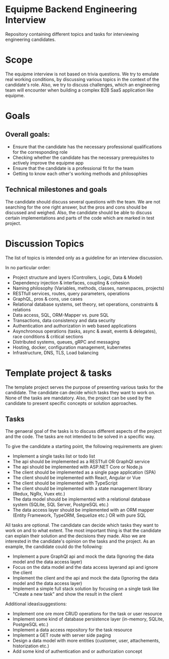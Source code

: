 # Equipme Backend Engineering Interview
Repository containing different topics and tasks for interviewing engineering candidates.

# Scope

The equipme interview is not based on trivia questions. We try to emulate real working conditions, by discussing various topics in the context of the candidate's role. 
Also, we try to discuss challenges, which an engineering team will encounter when building a complex B2B SaaS application like equipme. 

# Goals

## Overall goals:

- Ensure that the candidate has the necessary professional qualifications for the corresponding role
- Checking whether the candidate has the necessary prerequisites to actively improve the equipme app
- Ensure that the candidate is a professional fit for the team
- Getting to know each other's working methods and philosophies

## Technical milestones and goals

The candidate should discuss several questions with the team. We are not searching for the one right answer, but the pros and cons should be discussed and weighed.
Also, the candidate should be able to discuss certain implementations and parts of the code which are marked in test project.

# Discussion Topics

The list of topics is intended only as a guideline for an interview discussion. 

In no particular order:

- Project structure and layers (Controllers, Logic, Data & Model)
- Dependency injection & interfaces, coupling & cohesion
- Naming philosophy (Variables, methods, classes, namespaces, projects)
- RESTfull services, routes, query parameters, operations
- GraphQL, pros & cons, use cases
- Relational database systems, set theory, set operations, constraints & relations
- Data access, SQL, ORM-Mapper vs. pure SQL
- Transactions, data consistency and data security
- Authentication and authorization in web based applications
- Asynchronous operations (tasks, async & await, events & delegates), race conditions & critical sections 
- Distributed systems, queues, gRPC and messaging
- Hosting, docker, configuration management, kubernetes
- Infrastructure, DNS, TLS, Load balancing  

# Template project & tasks

The template project serves the purpose of presenting various tasks for the candidate. The candidate can decide which tasks they want to work on. None of the tasks are mandatory. 
Also, the project can be used by the candidate to present specific concepts or solution approaches. 

## Tasks

The genaeral goal of the tasks is to discuss different aspects of the project and the code. The tasks are not intended to be solved in a specific way. 

To give the candidate a starting point, the following requirements are given:

- Implement a single tasks list or todo list
- The api should be implemented as a RESTfull OR GraphQl service
- The api should be implemented with ASP.NET Core or Node.js
- The client should be implemented as a single page application (SPA)
- The client should be implemented with React, Angular or Vue
- The client should be implemented with TypeScript
- The client should be implemented with a state management library (Redux, NgRx, Vuex etc.)
- The data model should be implemented with a relational database system (SQLite, SQL Server, PostgreSQL etc.)
- The data access layer should be implemented with an ORM mapper (Entity Framework, TypeORM, Sequelize etc.) OR with pure SQL

All tasks are optional. The candidate can decide which tasks they want to work on and to what extent. The most important thing is that the candidate can explain their solution and the decisions they made.
Also we are interested in the candidate's opinion on the tasks and the project. As an example, the candidate could do the following:

- Implement a pure GraphQl api and mock the data (Ignoring the data model and the data access layer)
- Focus on the data model and the data access layerand api and ignore the client
- Implement the client and the api and mock the data (Ignoring the data model and the data access layer)
- Implement a simple full stack solution by focusing on a single task like "Create a new task" and show the result in the client

Additional ideas\suggestions:

- Implement one ore more CRUD operations for the task or user resource 
- Implement some kind of database persistence layer (in-memory, SQLite, PostgreSQL etc.)
- Implement a data access repository for the task resource 
- Implement a GET route with server side paging 
- Design a data model with more entities (customer, user, attachements, historization etc.)
- Add some kind of authentication and or authorization concept   

